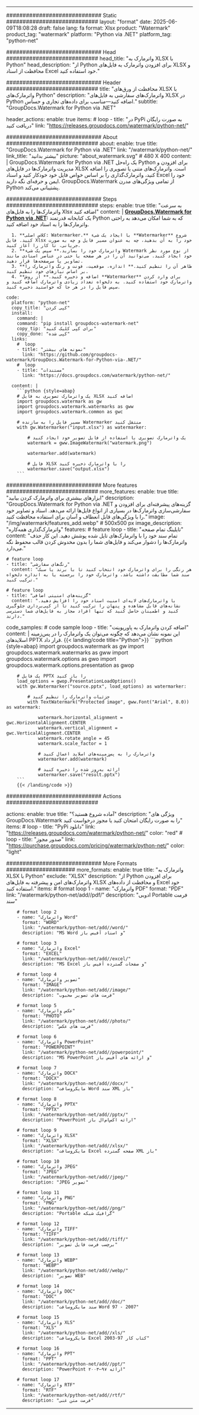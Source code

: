 
---
############################# Static ############################
layout: "format"
date:  2025-06-09T18:08:28
draft: false
lang: fa
format: Xlsx
product: "Watermark"
product_tag: "watermark"
platform: "Python via .NET"
platform_tag: "python-net"

############################# Head ############################
head_title: "واترمارک به XLSX با Python"
head_description: "از Python برای افزودن واترمارک به فایل‌های XLSX و محافظت از اسناد Excel خود استفاده کنید."

############################# Header ############################
title: "محافظت از ورق‌های XLSX با واترمارک‌های Python" 
description: "واترمارک‌های سفارشی به فایل‌های XLSX در Python اضافه کنید—مناسب برای داده‌های تجاری و حساس."
subtitle: "GroupDocs.Watermark for Python via .NET" 

header_actions:
  enable: true
  items:
    #  loop
    - title: "در PyPi به صورت رایگان دریافت کنید"
      link: "https://releases.groupdocs.com/watermark/python-net/"
      
############################# About ############################
about:
    enable: true
    title: "GroupDocs.Watermark for Python via .NET"
    link: "/watermark/python-net/"
    link_title: "بیشتر بدانید"
    picture: "about_watermark.svg" # 480 X 400
    content: |
       GroupDocs.Watermark for Python via .NET یک راه‌حل Python برای افزودن و مدیریت واترمارک‌ها در فایل‌های XLSX است. واترمارک‌های متنی یا تصویری را اضافه کنید، واترمارک‌گذاری را بر اساس خواص فایل خود خودکار کنید و اسناد Excel خود را ایمن و حرفه‌ای نگه دارید. GroupDocs.Watermark از تمامی ویژگی‌های مدرن Python پشتیبانی می‌کند.

############################# Steps ############################
steps:
    enable: true
    title: "به سرعت واترمارک‌ها را به فایل‌های Xlsx اضافه کنید"
    content: |
      **[GroupDocs.Watermark for Python via .NET](https://products.groupdocs.com/watermark/python-net/):** یک کتابخانه قدرتمند Python که به شما امکان می‌دهد به راحتی واترمارک‌ها را به اسناد خود اضافه کنید.
      
      1. **کلاس اصلی: Watermarker.** با ایجاد یک شیء **Watermarker** شروع کنید. فایل Xlsx خود را به آن بدهید، چه به عنوان مسیر فایل و چه به صورت جریانی، تا کار را آغاز کنید.
      2. **واترمارک خود را بسازید.** سپس یک شیء Watermark از نوع مورد نظر خود ایجاد کنید. می‌توانید آن را در هر صفحه یا حتی در عناصر اسنادی مانند تصاویر یا سرصفحه‌ها قرار دهید.
      3. **ظاهر آن را تنظیم کنید.** اندازه، موقعیت، فونت و رنگ واترمارک را بر اساس نیازهای خود تنظیم کنید.
      4. **اضافه و ذخیره کنید.** از روش **Watermarker** برای وارد کردن واترمارک خود استفاده کنید. به دلخواه تعداد زیادی واترمارک اضافه کنید و سپس فایل را در هر جا که خواستید ذخیره کنید.
   
    code:
      platform: "python-net"
      copy_title: "کپی کردن"
      install:
        command: |
        command: "pip install groupdocs-watermark-net"
        copy_tip: "برای کپی کلیک کنید"
        copy_done: "کپی شده"
      links:
        #  loop
        - title: "نمونه های بیشتر"
          link: "https://github.com/groupdocs-watermark/GroupDocs.Watermark-for-Python-via-.NET/"
        #  loop
        - title: "مستندات"
          link: "https://docs.groupdocs.com/watermark/python-net/"
          
      content: |
        ```python {style=abap}
        # یک واترمارک تصویری به فایل XLSX اضافه کنید
        import groupdocs.watermark as gw
        import groupdocs.watermark.watermarks as gww
        import groupdocs.watermark.common as gwс

        # مسیر فایل را به سازنده Watermarker منتقل کنید
        with gw.Watermarker("input.xlsx") as watermarker:

            # یک واترمارک تصویری با استفاده از فایل تصویر خود ایجاد کنید
            watermark = gww.ImageWatermark("watermark.png")

            watermarker.add(watermark)

            # فایل XLSX را با واترمارک ذخیره کنید
            watermarker.save("output.xlsx")
        ```  

############################# More features ############################
more_features:
  enable: true
  title: "ابزارهای بیشتری برای واترمارک کردن بیابید"
  description: "GroupDocs.Watermark for Python via .NET گزینه‌های پیشرفته‌ای برای افزودن و سفارشی‌سازی واترمارک‌ها در بسیاری از انواع فایل‌ها ارائه می‌دهد. اسناد و تصاویر خود را با ویژگی‌های قابل انعطاف و آسان برای استفاده محافظت کنید."
  image: "/img/watermark/features_add.webp" # 500x500 px
  image_description: "واترمارک‌گذاری همه‌کاره"
  features:
    # feature loop
    - title: "تایلینگ تمام صفحه"
      content: "تمام سند خود را با واترمارک‌های تایل شده پوشش دهید. این کار حذف واترمارک‌ها را دشوار می‌کند و فایل‌های شما را بدون مخدوش کردن قالب محفوظ نگه می‌دارد."

    # feature loop
    - title: "رنگ‌های سفارشی"
      content: "هر رنگی را برای واترمارک خود انتخاب کنید تا با برند یا سبک سند شما مطابقت داشته باشد. واترمارک خود را برجسته یا به اندازه دلخواه ترکیب کنید."

    # feature loop
    - title: "گزینه‌های امنیتی اضافی"
      content: "با واترمارک‌های لایه‌ای امنیت اسناد خود را افزایش دهید. نشانه‌های قابل مشاهده و پنهان را ترکیب کنید تا از کپی‌برداری جلوگیری کنید و اطمینان حاصل کنید که تنها افراد مجاز به فایل‌های شما دسترسی دارند."
      
  code_samples:
    # code sample loop
    - title: "اضافه کردن واترمارک به پاورپوینت"
      content: |
        این نمونه نشان می‌دهد که چگونه می‌توان یک واترمارک را در پس‌زمینه اسلایدهای PPTX قرار داد.
        {{< landing/code title="Python">}}
        ```python {style=abap}
        import groupdocs.watermark as gw
        import groupdocs.watermark.watermarks as gww
        import groupdocs.watermark.options as gwo
        import groupdocs.watermark.options.presentation as gwop

        # یک فایل PPTX را باز کنید
        load_options = gwop.PresentationLoadOptions()
        with gw.Watermarker("source.pptx", load_options) as watermarker:

            # جزئیات واترمارک را تنظیم کنید
            with TextWatermark("Protected image", gww.Font("Arial", 8.0)) as watermark:

                watermark.horizontal_alignment = gwс.HorizontalAlignment.CENTER
                watermark.vertical_alignment = gwс.VerticalAlignment.CENTER
                watermark.rotate_angle = 45
                watermark.scale_factor = 1

                # واترمارک را به پس‌زمینه‌های اسلاید اعمال کنید
                watermarker.add(watermark)

                # ارائه به‌روز شده را ذخیره کنید
                watermarker.save("result.pptx")
        ```
        {{< /landing/code >}}


############################# Actions ############################

actions:
  enable: true
  title: "آماده شروع هستید؟"
  description: "ویژگی های GroupDocs.Watermark را به صورت رایگان امتحان کنید یا مجوز درخواست کنید"
  items:
    #  loop
    - title: "PyPi دانلود"
      link: "https://releases.groupdocs.com/watermark/python-net/"
      color: "red"
        #  loop
    - title: "صدور مجوز"
      link: "https://purchase.groupdocs.com/pricing/watermark/python-net/"
      color: "light"


############################# More Formats #####################
more_formats:
    enable: true
    title: "واترمارک به XLSX با Python"
    exclude: "XLSX"
    description: "از Python برای افزودن واترمارک‌های امن و پیشرفته به فایل‌های XLSX و محافظت از داده‌های Excel خود استفاده کنید."
    items: 
        # format loop 1
        - name: "واترمارک PDF"
          format: "PDF"
          link: "/watermark/python-net/add//pdf/"
          description: "ادوبی Portable فرمت سند"

        # format loop 2
        - name: "واترمارک Word"
          format: "WORD"
          link: "/watermark/python-net/add//word/"
          description: "MS Word و اسناد آفیس باز"
          
        # format loop 3
        - name: "واترمارک Excel"
          format: "EXCEL"
          link: "/watermark/python-net/add//excel/"
          description: "MS Excel و صفحات گسترده آفیس باز"

        # format loop 4
        - name: "تصویر واترمارک"
          format: "IMAGE"
          link: "/watermark/python-net/add//image/"
          description: "فرمت های تصویر محبوب"

        # format loop 5
        - name: "عکس واترمارک"
          format: "PHOTO"
          link: "/watermark/python-net/add//photo/"
          description: "فرمت های عکس"

        # format loop 6
        - name: "واترمارک PowerPoint"
          format: "POWERPOINT"
          link: "/watermark/python-net/add//powerpoint/"
          description: "MS PowerPoint و ارائه های آفیس باز"

        # format loop 7
        - name: "واترمارک DOCX"
          format: "DOCX"
          link: "/watermark/python-net/add//docx/"
          description: "مایکروسافت Word سند XML باز"
          
        # format loop 8
        - name: "واترمارک PPTX"
          format: "PPTX"
          link: "/watermark/python-net/add//pptx/"
          description: "PowerPoint ارائه اکس‌ام‌ال باز"
          
        # format loop 9
        - name: "واترمارک XLSX"
          format: "XLSX"
          link: "/watermark/python-net/add//xlsx/"
          description: "مایکروسافت Excel صفحه گسترده XML باز"

        # format loop 10
        - name: "واترمارک JPEG"
          format: "JPEG"
          link: "/watermark/python-net/add//jpeg/"
          description: "JPEG تصویر"

        # format loop 11
        - name: "واترمارک PNG"
          format: "PNG"
          link: "/watermark/python-net/add//png/"
          description: "Portable گرافیک شبکه"

        # format loop 12
        - name: "واترمارک TIFF"
          format: "TIFF"
          link: "/watermark/python-net/add//tiff/"
          description: "برچسب فرمت فایل تصویر"

        # format loop 13
        - name: "واترمارک WEBP"
          format: "WEBP"
          link: "/watermark/python-net/add//webp/"
          description: "تصویر WEB"

        # format loop 14
        - name: "واترمارک DOC"
          format: "DOC"
          link: "/watermark/python-net/add//doc/"
          description: "سند مایکروسافت Word 97 - 2007"

        # format loop 15
        - name: "واترمارک XLS"
          format: "XLS"
          link: "/watermark/python-net/add//xls/"
          description: "مایکروسافت Excel کتاب کار 97-2003"

        # format loop 16
        - name: "واترمارک PPT"
          format: "PPT"
          link: "/watermark/python-net/add//ppt/"
          description: "PowerPoint ارائه ۹۷—۲۰۰۳"

        # format loop 17
        - name: "واترمارک RTF"
          format: "RTF"
          link: "/watermark/python-net/add//rtf/"
          description: "فرمت متن غنی"

---